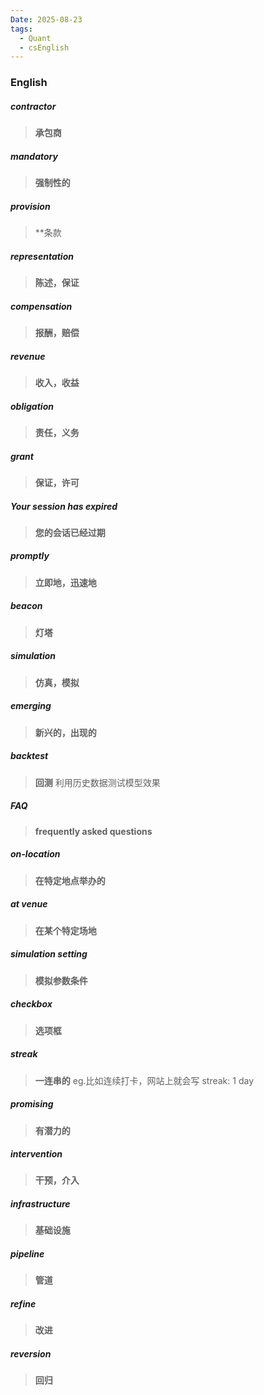 ```yaml
---
Date: 2025-08-23
tags:
  - Quant
  - csEnglish
---
```


### English

##### contractor
>**承包商**

##### mandatory
>**强制性的**

##### provision
>**条款

##### representation
>**陈述，保证**

##### compensation
>**报酬，赔偿**

##### revenue
>**收入，收益**

##### obligation
>**责任，义务**

##### grant
>**保证，许可**

##### Your session has expired
>**您的会话已经过期**

##### promptly
>**立即地，迅速地**

##### beacon
>**灯塔**

##### simulation
>**仿真，模拟**

##### emerging
>**新兴的，出现的**

##### backtest
>**回测**
>利用历史数据测试模型效果

##### FAQ
>**frequently asked questions**

##### on-location
>**在特定地点举办的**

##### at venue
>**在某个特定场地**

##### simulation setting
>**模拟参数条件**

##### checkbox
>**选项框**

##### streak
>**一连串的**
>eg.比如连续打卡，网站上就会写 streak: 1 day

##### promising
>**有潜力的**

##### intervention
>**干预，介入**

##### infrastructure
>**基础设施**

##### pipeline
>**管道**

##### refine
>**改进**

##### reversion
>**回归**